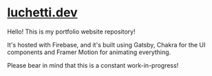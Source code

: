 # [luchetti.dev](https://luchetti.dev)

Hello!
This is my portfolio website repository!

It's hosted with Firebase, and it's built using Gatsby, Chakra for the UI components and Framer Motion for animating everything.

Please bear in mind that this is a constant work-in-progress!

